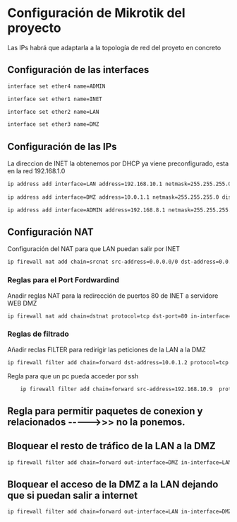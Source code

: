 # Configuración de Mikrotik del proyecto
Las IPs habrá que adaptarla a la topología de red del proyeto en concreto

## Configuración de las interfaces
```sh
interface set ether4 name=ADMIN

interface set ether1 name=INET

interface set ether2 name=LAN

interface set ether3 name=DMZ
```
## Configuración de las IPs
La direccion de INET la obtenemos por DHCP ya viene preconfigurado, esta en la red 192.168.1.0

```sh
ip address add interface=LAN address=192.168.10.1 netmask=255.255.255.0 disabled=no
 
ip address add interface=DMZ address=10.0.1.1 netmask=255.255.255.0 disabled=no

ip address add interface=ADMIN address=192.168.8.1 netmask=255.255.255.0 disabled=no
```

## Configuración NAT
Configuración del NAT para que LAN puedan salir por INET
```sh
ip firewall nat add chain=srcnat src-address=0.0.0.0/0 dst-address=0.0.0.0/0 out-interface=INET action=masquerade disabled=no
```

### Reglas para el Port Fordwardind
Anadir reglas NAT para la redirección de puertos 80 de INET a servidore WEB DMZ
```sh
ip firewall nat add chain=dstnat protocol=tcp dst-port=80 in-interface=INET action=dst-nat to-addresses=10.0.1.2
```
### Reglas de filtrado
Añadir reclas FILTER para redirigir las peticiones de la LAN a la DMZ
```sh
ip firewall filter add chain=forward dst-address=10.0.1.2 protocol=tcp dst-port=80 in-interface=LAN action=accept
```
Regla para que un pc pueda acceder por ssh
```sh
    ip firewall filter add chain=forward src-address=192.168.10.9  protocol=tcp dst-port=22 in-interface=LAN out-interface=DMZ action=accept
```
## Regla para permitir paquetes de conexion y relacionados ----->>> no la ponemos.

## Bloquear el resto de tráfico de la LAN a la DMZ
```sh
ip firewall filter add chain=forward out-interface=DMZ in-interface=LAN action=reject
```
## Bloquear el acceso de la DMZ a la LAN dejando que si puedan salir a internet
```sh
ip firewall filter add chain=forward out-interface=LAN in-interface=DMZ action=reject
```